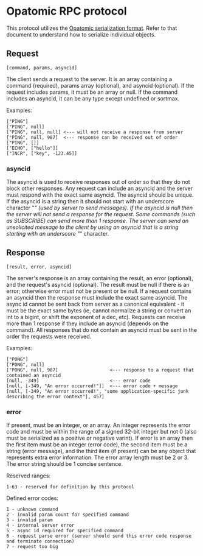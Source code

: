 # Opatomic RPC protocol

This protocol utilizes the [Opatomic serialization format](serialization.md). Refer to that
document to understand how to serialize individual objects.


## Request

    [command, params, asyncid]

The client sends a request to the server. It is an array containing a command (required),
params array (optional), and asyncid (optional). If the request includes params, it must be
an array or null. If the command includes an asyncid, it can be any type except undefined
or sortmax.

Examples:

    ["PING"]
    ["PING", null]
    ["PING", null, null] <--- will not receive a response from server
    ["PING", null, 987]  <--- response can be received out of order
    ["PING", []]
    ["ECHO", ["hello"]]
    ["INCR", ["key", -123.45]]

### asyncid

The asyncid is used to receive responses out of order so that they do not block other responses.
Any request can include an asyncid and the server must respond with the exact same asyncid. The
asyncid should be unique. If the asyncid is a string then it should not start with an underscore
character "_" (used by server to send messages). If the asyncid is null then the server will
not send a response for the request. Some commands (such as SUBSCRIBE) can send more than 1
response. The server can send an unsolicited message to the client by using an asyncid that is
a string starting with an underscore "_" character.


## Response

    [result, error, asyncid]

The server's response is an array containing the result, an error (optional), and the request's
asyncid (optional). The result must be null if there is an error; otherwise error must not be
present or be null. If a request contains an asyncid then the response must include the exact
same asyncid. The async id cannot be sent back from server as a canonical equivalent - it must
be the exact same bytes (ie, cannot normalize a string or convert an int to a bigint, or shift
the exponent of a dec, etc). Requests can receive more than 1 response if they include an asyncid
(depends on the command). All responses that do not contain an asyncid must be sent in the order
the requests were received.

Examples:

    ["PONG"]
    ["PONG", null]
    ["PONG", null, 987]                   <--- response to a request that contained an asyncid
    [null, -349]                          <--- error code
    [null, [-349, "An error occurred!"]]  <--- error code + message
    [null, [-349, "An error occurred!", "some application-specific junk describing the error context"], 457]

### error

If present, must be an integer, or an array. An integer represents the error code and must be
within the range of a signed 32-bit integer but not 0 (also must be serialized as a positive or
negative varint). If error is an array then the first item must be an integer (error code), the
second item must be a string (error message), and the third item (if present) can be any object
that represents extra error information. The error array length must be 2 or 3. The error string
should be 1 concise sentence.

Reserved ranges:

    1-63 - reserved for definition by this protocol

Defined error codes:

    1 - unknown command
    2 - invalid param count for specified command
    3 - invalid param
    4 - internal server error
    5 - async id required for specified command
    6 - request parse error (server should send this error code response and terminate connection)
    7 - request too big

